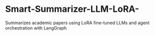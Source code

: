 # Smart-Summarizer-LLM-LoRA-
Summarizes academic papers using LoRA fine-tuned LLMs and agent orchestration with LangGraph
